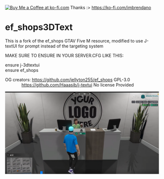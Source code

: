 <a href='https://ko-fi.com/G2G81E5J4O' target='_blank'><img height='36' style='border:0px;height:36px;' src='https://storage.ko-fi.com/cdn/kofi4.png?v=6' border='0' alt='Buy Me a Coffee at ko-fi.com' /></a> Thanks :>
https://ko-fi.com/imbrendano

# ef_shops3DText
This is a fork of the ef_shops GTAV Five M resource, modified to use J-textUI for prompt instead of the targeting system

MAKE SURE TO ENSURE IN YOUR SERVER.CFG LIKE THIS:

ensure j-3dtextui<br>
ensure ef_shops

OG creators: https://github.com/jellyton255/ef_shops GPL-3.0<br>
&emsp; &emsp; &emsp; https://github.com/Haaasib/j-textui No license Provided

[![Watch the video](https://github.com/ImBrendano/ef_shops3DText/blob/main/thumbnail.png?raw=true)](https://jumpshare.com/share/DtgH58aducD0Ten4wOvE)
